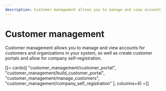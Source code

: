 ```yaml
---
description: Customer management allows you to manage and view accounts for customers and organizations in your system, as well as create customer portals and allows for company self-registration.
---
```


# Customer management

Customer management allows you to manage and view accounts for customers and organizations in your system, as well as create customer portals and allow for company self-registration.

[[= cards([
    "customer_management/customer_portal",
    "customer_management/build_customer_portal",
    "customer_management/manage_customers",
    "customer_management/company_self_registration"
], columns=4) =]]